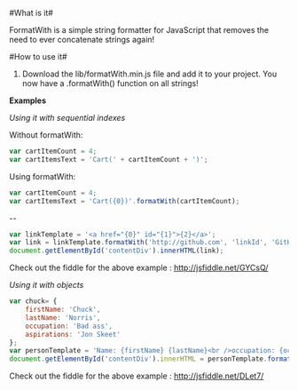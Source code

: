 #What is it#

FormatWith is a simple string formatter for JavaScript that removes the need to ever concatenate strings again!

#How to use it#

1. Download the lib/formatWith.min.js file and add it to your project. You now have a .formatWith() function on all strings!

**Examples**

*Using it with sequential indexes*

Without formatWith:

```javascript
var cartItemCount = 4;
var cartItemsText = 'Cart(' + cartItemCount + ')';
```

Using formatWith:

```javascript
var cartItemCount = 4;
var cartItemsText = 'Cart({0})'.formatWith(cartItemCount);
```
--

```javascript
var linkTemplate = '<a href="{0}" id="{1}">{2}</a>';
var link = linkTemplate.formatWith('http://github.com', 'linkId', 'GitHub is awesome!');
document.getElementById('contentDiv').innerHTML(link);
```

Check out the fiddle for the above example : http://jsfiddle.net/GYCsQ/

*Using it with objects*

```javascript
var chuck= {
    firstName: 'Chuck',
    lastName: 'Norris',
    occupation: 'Bad ass',
    aspirations: 'Jon Skeet'
};
var personTemplate = 'Name: {firstName} {lastName}<br />occupation: {occupation}<br />Wants to be {aspirations} when he grows up.';
document.getElementById('contentDiv').innerHTML = personTemplate.formatWith(chuck);
```

Check out the fiddle for the above example : http://jsfiddle.net/DLet7/